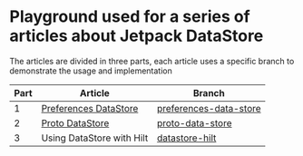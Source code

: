# Playground used for a series of articles about Jetpack DataStore

The articles are divided in three parts, each article uses a specific branch to demonstrate the usage and implementation

| Part | Article                                                                                                                   |                                                                                                      Branch |
|------|---------------------------------------------------------------------------------------------------------------------------|------------------------------------------------------------------------------------------------------------|
| 1 | [Preferences DataStore](https://medium.com/@tiagoMissiato/preferences-datastore-a-powerful-sharedpreference-81964ee322ee) | [preferences-data-store](https://github.com/tiagoMissiato/playground-datastore/tree/preferences-data-store) |
| 2 | [Proto DataStore](https://medium.com/@tiagoMissiato/proto-datastore-a-powerful-sharedpreference-with-type-safety-bcc48ab1bbd2)                                                                                                       |             [proto-data-store](https://github.com/tiagoMissiato/playground-datastore/tree/proto-data-store) |
| 3 | Using DataStore with Hilt                                                                                                 |                 [datastore-hilt](https://github.com/tiagoMissiato/playground-datastore/tree/datastore-hilt) |


